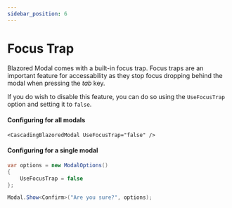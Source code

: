```yaml
---
sidebar_position: 6
---
```


# Focus Trap
Blazored Modal comes with a built-in focus trap. Focus traps are an important feature for accessability as they stop focus dropping behind the modal when pressing the *tab* key.

If you do wish to disable this feature, you can do so using the `UseFocusTrap` option and setting it to `false`.

#### Configuring for all modals
```razor
<CascadingBlazoredModal UseFocusTrap="false" />
```

#### Configuring for a single modal

```csharp
var options = new ModalOptions() 
{ 
    UseFocusTrap = false 
};

Modal.Show<Confirm>("Are you sure?", options);
```